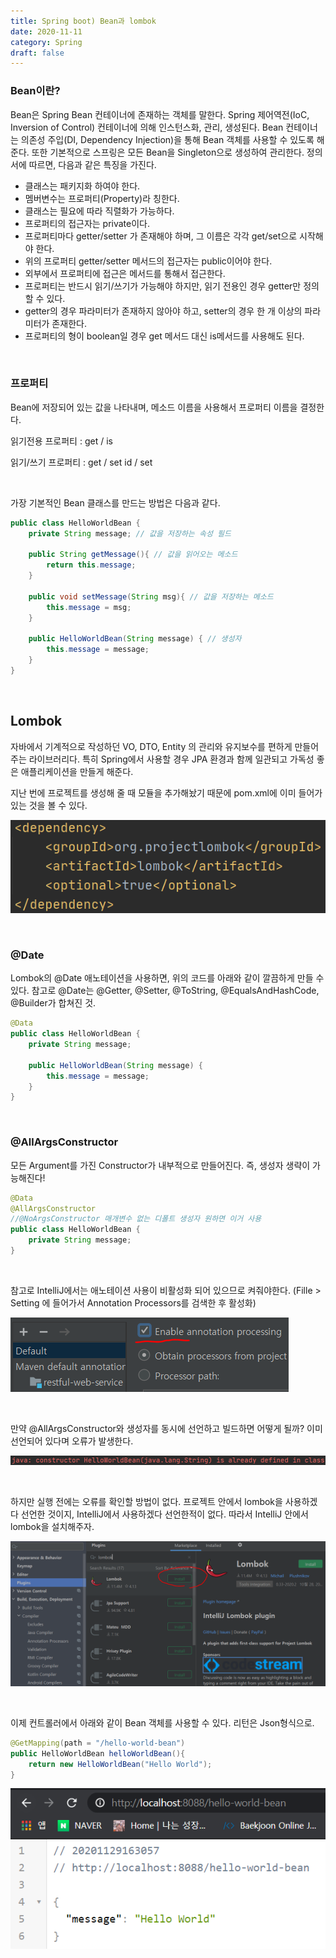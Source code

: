```yaml
---
title: Spring boot) Bean과 lombok
date: 2020-11-11
category: Spring
draft: false
---
```


### Bean이란?

Bean은 Spring Bean 컨테이너에 존재하는 객체를 말한다. Spring 제어역전(IoC, Inversion of Control) 컨테이너에 의해 인스턴스화, 관리, 생성된다. Bean 컨테이너는 의존성 주입(DI, Dependency Injection)을 통해 Bean 객체를 사용할 수 있도록 해준다. 또한 기본적으로 스프링은 모든 Bean을 Singleton으로 생성하여 관리한다. 정의서에 따르면, 다음과 같은 특징을 가진다.

- 클래스는 패키지화 하여야 한다.
- 멤버변수는 프로퍼티(Property)라 칭한다.
- 클래스는 필요에 따라 직렬화가 가능하다.
- 프로퍼티의 접근자는 private이다.
- 프로퍼티마다 getter/setter 가 존재해야 하며, 그 이름은 각각 get/set으로 시작해야 한다.
- 위의 프로퍼티 getter/setter 메서드의 접근자는 public이어야 한다.
- 외부에서 프로퍼티에 접근은 메서드를 통해서 접근한다.
- 프로퍼티는 반드시 읽기/쓰기가 가능해야 하지만, 읽기 전용인 경우 getter만 정의할 수 있다.
- getter의 경우 파라미터가 존재하지 않아야 하고, setter의 경우 한 개 이상의 파라미터가 존재한다.
- 프로퍼티의 형이 boolean일 경우 get 메서드 대신 is메서드를 사용해도 된다.

<br/>

### 프로퍼티

Bean에 저장되어 있는 값을 나타내며, 메소드 이름을 사용해서 프로퍼티 이름을 결정한다.

읽기전용 프로퍼티 : get / is

읽기/쓰기 프로퍼티 : get / set id / set

<br/>

가장 기본적인 Bean 클래스를 만드는 방법은 다음과 같다.

```java
public class HelloWorldBean {
    private String message; // 값을 저장하는 속성 필드

    public String getMessage(){ // 값을 읽어오는 메소드
        return this.message;
    }

    public void setMessage(String msg){ // 값을 저장하는 메소드
        this.message = msg;
    }

    public HelloWorldBean(String message) { // 생성자
        this.message = message;
    }
}
```

<br/>

## Lombok

자바에서 기계적으로 작성하던 VO, DTO, Entity 의 관리와 유지보수를 편하게 만들어주는 라이브러리다. 특히 Spring에서 사용할 경우 JPA 환경과 함께 일관되고 가독성 좋은 애플리케이션을 만들게 해준다.

지난 번에 프로젝트를 생성해 줄 때 모듈을 추가해놨기 때문에 pom.xml에 이미 들어가 있는 것을 볼 수 있다.

![image-20201129154658344](SpringBoot4-bean.assets/image-20201129154658344.png)

<br/>

### @Date

Lombok의 @Date 애노테이션을 사용하면, 위의 코드를 아래와 같이 깔끔하게 만들 수 있다. 참고로 @Date는 @Getter, @Setter, @ToString, @EqualsAndHashCode, @Builder가 합쳐진 것.

```java
@Data
public class HelloWorldBean {
    private String message;

    public HelloWorldBean(String message) {
        this.message = message;
    }
}
```

<br/>

### @AllArgsConstructor

모든 Argument를 가진 Constructor가 내부적으로 만들어진다. 즉, 생성자 생략이 가능해진다!

```java
@Data
@AllArgsConstructor
//@NoArgsConstructor 매개변수 없는 디폴트 생성자 원하면 이거 사용
public class HelloWorldBean {
    private String message;
}
```

<br/>

참고로 IntelliJ에서는 애노테이션 사용이 비활성화 되어 있으므로 켜줘야한다. (Fille > Setting 에 들어가서 Annotation Processors를 검색한 후 활성화)

![image-20201129160603517](SpringBoot4-bean.assets/image-20201129160603517.png)

<br/>

만약 @AllArgsConstructor와 생성자를 동시에 선언하고 빌드하면 어떻게 될까? 이미 선언되어 있다며 오류가 발생한다.

![image-20201129161028838](SpringBoot4-bean.assets/image-20201129161028838.png)

<br/>

하지만 실행 전에는 오류를 확인할 방법이 없다. 프로젝트 안에서 lombok을 사용하겠다 선언한 것이지, IntelliJ에서 사용하겠다 선언한적이 없다. 따라서 IntelliJ 안에서 lombok을 설치해주자.

![image-20201129161336334](SpringBoot4-bean.assets/image-20201129161336334.png)

<br/>

이제 컨트롤러에서 아래와 같이 Bean 객체를 사용할 수 있다. 리턴은 Json형식으로.

```java
@GetMapping(path = "/hello-world-bean")
public HelloWorldBean helloWorldBean(){
    return new HelloWorldBean("Hello World");
}
```

![image-20201129163124321](SpringBoot4-bean.assets/image-20201129163124321.png)